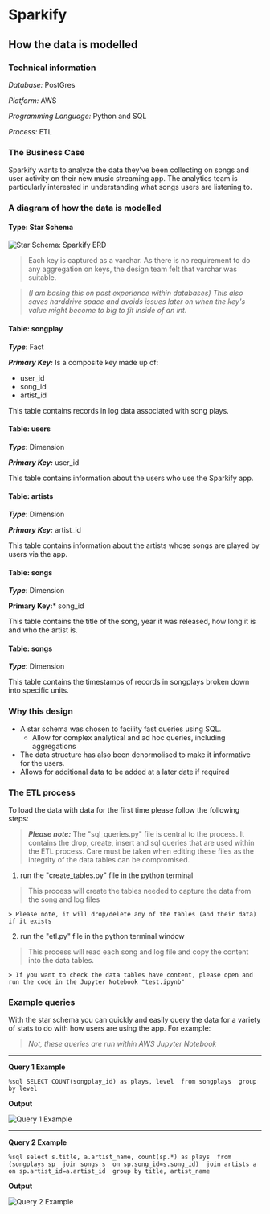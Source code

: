 # Sparkify
## How the data is modelled



### Technical information
*Database:* PostGres

*Platform:* AWS

*Programming Language:* Python and SQL

*Process:* ETL




### The Business Case
Sparkify wants to analyze the data they've been collecting on songs and user activity on their new music streaming app. 
The analytics team is particularly interested in understanding what songs users are listening to.



### A diagram of how the data is modelled
#### Type: Star Schema
![Star Schema: Sparkify ERD](https://r766469c826263xjupyterllyjhwqkl.udacity-student-workspaces.com/files/sparkify%20ERD.jpg?_xsrf=2%7Ccd404434%7Ca3dea289257214f21433f91f323d1961%7C1569515462 "Sparkify's data model")


> Each key is captured as a varchar. As there is no requirement to do any aggregation on keys, the design team felt that varchar was suitable. 

> _(I am basing this on past experience within databases) This also saves harddrive space and avoids issues later on when the key's value might become to big to fit inside of an int._


#### Table: songplay

***Type***: Fact

***Primary Key:*** Is a composite key made up of:

* user_id
* song_id
* artist_id

This table contains records in log data associated with song plays.



#### Table: users

***Type***: Dimension

***Primary Key:*** user_id

This table contains information about the users who use the Sparkify app.



#### Table: artists

***Type***: Dimension

***Primary Key:*** artist_id

This table contains information about the artists whose songs are played by users via the app.



#### Table: songs

***Type***: Dimension

**Primary Key:*** song_id

This table contains the title of the song, year it was released, how long it is and who the artist is. 



#### Table: songs

***Type***: Dimension

This table contains the timestamps of records in songplays broken down into specific units.


### Why this design


* A star schema was chosen to facility fast queries using SQL. 
    * Allow for complex analytical and ad hoc queries, including aggregations
* The data structure has also been denormolised to make it informative for the users. 
* Allows for additional data to be added at a later date if required


### The ETL process
To load the data with data for the first time please follow the following steps:
> ***Please note:*** The "sql_queries.py" file is central to the process. It contains the drop, create, insert and sql queries that are used within the ETL process. Care must be taken when editing these files as the integrity of the data tables can be compromised.


1. run the "create_tables.py" file in the python terminal
> This process will create the tables needed to capture the data from the song and log files

    > Please note, it will drop/delete any of the tables (and their data) if it exists

2. run the "etl.py" file in the python terminal window
> This process will read each song and log file and copy the content into the data tables. 

    > If you want to check the data tables have content, please open and run the code in the Jupyter Notebook "test.ipynb"



### Example queries
With the star schema you can quickly and easily query the data for a variety of stats to do with how users are using the app. For example:

> _Not, these queries are run within AWS Jupyter Notebook_

---

**Query 1 Example**

`%sql SELECT COUNT(songplay_id) as plays, level 
    from songplays 
    group by level`
    
**Output**

![Query 1 Example](https://r766469c826263xjupyterllyjhwqkl.udacity-student-workspaces.com/files/query1example.JPG?_xsrf=2%7Ccd404434%7Ca3dea289257214f21433f91f323d1961%7C1569515462 "Query 1 Example")

---

**Query 2 Example**

`%sql select s.title, a.artist_name, count(sp.*) as plays 
        from (songplays sp 
                join songs s 
                on sp.song_id=s.song_id) 
            join artists a 
                on sp.artist_id=a.artist_id 
        group by title, artist_name
`

**Output**

![Query 2 Example](https://r766469c826263xjupyterllyjhwqkl.udacity-student-workspaces.com/files/query2example.JPG?_xsrf=2%7Ccd404434%7Ca3dea289257214f21433f91f323d1961%7C1569515462 "Query 2 Example")
